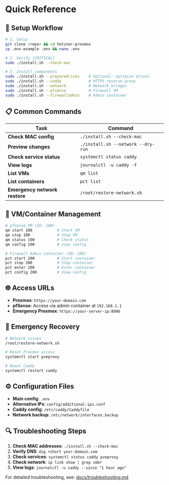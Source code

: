 # Quick Reference

## 🚀 Setup Workflow

```bash
# 1. Setup
git clone <repo> && cd hetzner-proxmox
cp .env.example .env && nano .env

# 2. Verify (CRITICAL)
sudo ./install.sh --check-mac

# 3. Install components
sudo ./install.sh --preparedrives    # Optional: optimize drives
sudo ./install.sh --caddy            # HTTPS reverse proxy  
sudo ./install.sh --network          # Network bridges
sudo ./install.sh --pfsense          # Firewall VM
sudo ./install.sh --firewalladmin    # Admin container
```

## 📋 Common Commands

| Task | Command |
|------|---------|
| **Check MAC config** | `./install.sh --check-mac` |
| **Preview changes** | `./install.sh --network --dry-run` |
| **Check service status** | `systemctl status caddy` |
| **View logs** | `journalctl -u caddy -f` |
| **List VMs** | `qm list` |
| **List containers** | `pct list` |
| **Emergency network restore** | `/root/restore-network.sh` |

## 🔧 VM/Container Management

```bash
# pfSense VM (ID: 100)
qm start 100           # Start VM
qm stop 100            # Stop VM  
qm status 100          # Check status
qm config 100          # View config

# Firewall Admin Container (ID: 200)
pct start 200          # Start container
pct stop 200           # Stop container
pct enter 200          # Enter container
pct config 200         # View config
```

## 🌐 Access URLs

- **Proxmox**: `https://your-domain.com`
- **pfSense**: Access via admin container at `192.168.1.1`
- **Emergency Proxmox**: `https://your-server-ip:8006`

## 🚨 Emergency Recovery

```bash
# Network issues
/root/restore-network.sh

# Reset Proxmox access
systemctl start pveproxy

# Reset Caddy
systemctl restart caddy
```

## ⚙️ Configuration Files

- **Main config**: `.env`
- **Alternative IPs**: `config/additional-ips.conf`
- **Caddy config**: `/etc/caddy/Caddyfile`
- **Network backup**: `/etc/network/interfaces.backup`

## 🔍 Troubleshooting Steps

1. **Check MAC addresses**: `./install.sh --check-mac`
2. **Verify DNS**: `dig +short your-domain.com`  
3. **Check services**: `systemctl status caddy pveproxy`
4. **Check network**: `ip link show | grep vmbr`
5. **View logs**: `journalctl -u caddy --since "1 hour ago"`

For detailed troubleshooting, see: [docs/troubleshooting.md](docs/troubleshooting.md)
